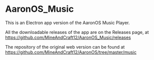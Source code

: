# AaronOS_Music

This is an Electron app version of the AaronOS Music Player.

All the downloadable releases of the app are on the Releases page, at https://github.com/MineAndCraft12/AaronOS_Music/releases

The repository of the original web version can be found at https://github.com/MineAndCraft12/AaronOS/tree/master/music